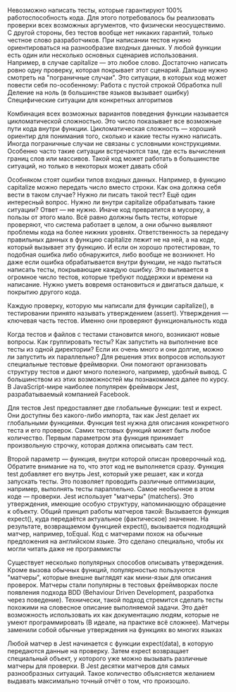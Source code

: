Невозможно написать тесты, которые гарантируют 100% работоспособность кода. Для этого потребовалось бы реализовать проверки всех возможных аргументов, что физически неосуществимо. С другой стороны, без тестов вообще нет никаких гарантий, только честное слово разработчиков.
При написании тестов нужно ориентироваться на разнообразие входных данных. У любой функции есть один или несколько основных сценариев использования. Например, в случае capitalize — это любое слово. Достаточно написать ровно одну проверку, которая покрывает этот сценарий. Дальше нужно смотреть на "пограничные случаи". Это ситуации, в которых код может повести себя по-особенному:
Работа с пустой строкой
Обработка null
Деление на ноль (в большинстве языков вызывает ошибку)
Специфические ситуации для конкретных алгоритмов

Комбинация всех возможных вариантов поведения функции называется цикломатической сложностью. Это число показывает все возможные пути кода внутри функции. Цикломатическая сложность — хороший ориентир для понимания того, сколько и какие тесты нужно написать.
Иногда пограничные случаи не связаны с условными конструкциями. Особенно часто такие ситуации встречаются там, где есть вычисления границ слов или массивов. Такой код может работать в большинстве ситуаций, но только в некоторых может давать сбой

Особняком стоят ошибки типов входных данных. Например, в функцию capitalize можно передать число вместо строки. Как она должна себя вести в таком случае? Нужно ли писать такой тест?
Ещё один интересный вопрос. Нужно ли внутри capitalize обрабатывать такие ситуации? Ответ — не нужно. Иначе код превратится в мусорку, а пользы от этого мало. Всё равно должны быть тесты, которые проверяют, что система работает в целом, а они обычно выявляют проблемы кода на более нижних уровнях.
Ответственность за передачу правильных данных в функцию capitalize лежит не на ней, а на коде, который вызывает эту функцию. И если он хорошо протестирован, то подобная ошибка либо обнаружится, либо вообще не возникнет.
Но даже если ошибка обрабатывается внутри функции, не надо пытаться написать тесты, покрывающие каждую ошибку. Это выливается в огромное число тестов, которые требуют поддержки и времени на написание. Нужно уметь вовремя остановиться и двигаться дальше, к покрытию другого кода.

Каждую проверку, которую мы написали для функции capitalize(), в тестировании принято называть утверждением (assert). Утверждения — ключевая часть тестов. Именно они проверяют функциональность кода

Когда тестов и файлов с тестами становится много, возникают новые вопросы. Как группировать тесты? Как запустить на выполнение все тесты из одной директории? Если их очень много и они долгие, можно ли запустить их параллельно?
Для решения этих вопросов используют специальные тестовые фреймворки. Они помогают организовать структуру тестов и дают много полезного, например, удобный вывод. С большинством из этих возможностей мы познакомимся далее по курсу. В JavaScript-мире наиболее популярен фреймворк Jest, разрабатываемый компанией Facebook.

Для тестов Jest предоставляет две глобальные функции: test и expect. Они доступны без какого-либо импорта, так как Jest делает их глобальными функциями.
Функция test нужна для описания конкретного теста и его проверок. Самих тестовых функций может быть любое количество. Первым параметром эта функция принимает произвольную строчку, которая должна описывать сам тест.

Второй параметр — функция, внутри которой описан проверочный код. Обратите внимание на то, что этот код не выполняется сразу. Функция test добавляет его внутрь Jest, который уже решает, как и когда запускать тесты. Это позволяет проводить различные оптимизации, например, выполнять тесты параллельно.
Самое необычное в этом коде — проверки. Jest использует "матчеры" (matchers). Это утверждения, имеющие особую структуру, напоминающую обращение к объекту. Общий принцип работы матчеров такой:
Вызывается функция expect(), куда передаётся актуальное (фактическое) значение.
На результате, возвращаемом функцией expect(), вызывается подходящий матчер, например, toEqual.
Код с матчерами похож на обычные предложения на английском языке. Это сделано специально, чтобы их могли читать даже не программисты

Существует несколько популярных способов описывать утверждения. Кроме вызова обычных функций, популярностью пользуются "матчеры", которые внешне выглядят как мини-язык для описания проверок.
Матчеры стали популярны в тестовых фреймворках после появления подхода BDD (Behaviour Driven Development, разработка через поведение). Технически, такой подход стремится сделать тесты похожими на словесное описание выполняемой задачи. Это даёт возможность использовать их как документацию людям, которые не умеют программировать (В идеале, на практике всё сложнее). Матчеры заменили собой обычные утверждения на функциях во многих языках

Любой матчер в Jest начинается с функции expect(data), в которую передаются данные на проверку. Затем expect возвращает специальный объект, у которого уже можно вызывать различные матчеры для проверки. В Jest десятки матчеров для самых разнообразных ситуаций. Такое количество объясняется желанием выдавать максимально точный отчёт о том, что произошло.
